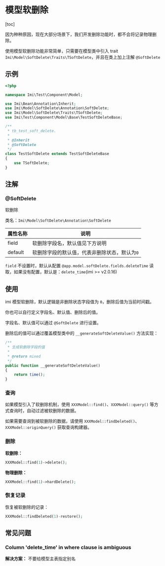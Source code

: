 # 模型软删除

[toc]

因为种种原因，现在大部分场景下，我们开发删除功能时，都不会将记录物理删除。

使用模型软删除功能非常简单，只需要在模型类中引入 trait `Imi\Model\SoftDelete\Traits\TSoftDelete`，并且在类上加上注解 `@SoftDelete`

## 示例

```php
<?php

namespace Imi\Test\Component\Model;

use Imi\Bean\Annotation\Inherit;
use Imi\Model\SoftDelete\Annotation\SoftDelete;
use Imi\Model\SoftDelete\Traits\TSoftDelete;
use Imi\Test\Component\Model\Base\TestSoftDeleteBase;

/**
 * tb_test_soft_delete.
 *
 * @Inherit
 * @SoftDelete
 */
class TestSoftDelete extends TestSoftDeleteBase
{
    use TSoftDelete;
}
```

## 注解

### @SoftDelete

软删除

类名：`Imi\Model\SoftDelete\Annotation\SoftDelete`

| 属性名称 | 说明 |
| ------------ | ------------ 
| field | 软删除字段名，默认值见下方说明 |
| default | 软删除字段的默认值，代表非删除状态，默认为`0` |

`field` 不设置时，默认从配置 `@app.model.softDelete.fields.deleteTime` 读取，如果没有配置，默认是：`delete_time`(imi >= v2.0.16)

## 使用

imi 模型软删除，默认逻辑是非删除状态字段值为 `0`，删除后值为当前时间戳。

你也可以自行定义字段名、默认值、删除后的值。

字段名、默认值可以通过 `@SoftDelete` 进行设置。

删除后的值可以通过覆盖模型类中的 `__generateSoftDeleteValue()` 方法实现：

```php
/**
 * 生成软删除字段的值
 *
 * @return mixed
 */
public function __generateSoftDeleteValue()
{
    return time();
}
```

### 查询

如果模型引入了软删除机制，使用 `XXXModel::find()`、`XXXModel::query()` 等方式查询时，自动过滤被软删除的数据。

如果需要查询到被软删除的数据，请使用 `XXXModel::findDeleted()`、`XXXModel::originQuery()` 获取查询构建器。

### 删除

**软删除：**

```php
XXXModel::find(1)->delete();
```

**物理删除：**

```php
XXXModel::find(1)->hardDelete();
```

### 恢复记录

恢复被软删除的记录：

```php
XXXModel::findDeleted(1)-restore();
```

## 常见问题

### Column 'delete_time' in where clause is ambiguous

**解决方案：** 不要给模型主表指定别名
